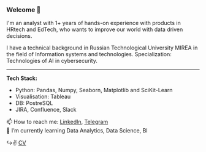 ### Welcome 👋

I'm an analyst with 1+ years of hands-on experience with products in HRtech and EdTech, who wants to improve our world with data driven decisions. 

I have a technical background in Russian Technological University MIREA in the field of Information systems and technologies. Specialization: Technologies of AI in cybersecurity.
***
**Tech Stack:**<br>
- Python: Pandas, Numpy, Seaborn, Matplotlib and SciKit-Learn
- Visualisation: Tableau
- DB: PostreSQL
- JIRA, Confluence, Slack


📫 How to reach me: [LinkedIn](https://www.linkedin.com/in/stanislav-poltavets-040142227/), [Telegram](https://t.me/staspoltavets51)<br>
🌱 I’m currently learning Data Analytics, Data Science, BI


↪️✌️ [CV](https://drive.google.com/file/d/1mqRoO8tiDxcklCZc3tVIwMBKmtGc9IL_/view?usp=sharing)



<!--
**maksfray51/maksfray51** is a ✨ _special_ ✨ repository because its `README.md` (this file) appears on your GitHub profile.

Here are some ideas to get you started:

- 🔭 I’m currently working on ...

- 👯 I’m looking to collaborate on ...
- 🤔 I’m looking for help with ...
- 💬 Ask me about ...

- ⚡ Fun fact: ...
-->
